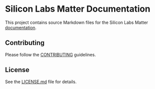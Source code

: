 # Silicon Labs Matter Documentation
This project contains source Markdown files for the Silicon Labs Matter [documentation](https://docs.silabs.com/matter/latest).

## Contributing
Please follow the [CONTRIBUTING](./.github/CONTRIBUTING.md) guidelines.

## License
See the [LICENSE.md](./LICENSE.md) file for details.
